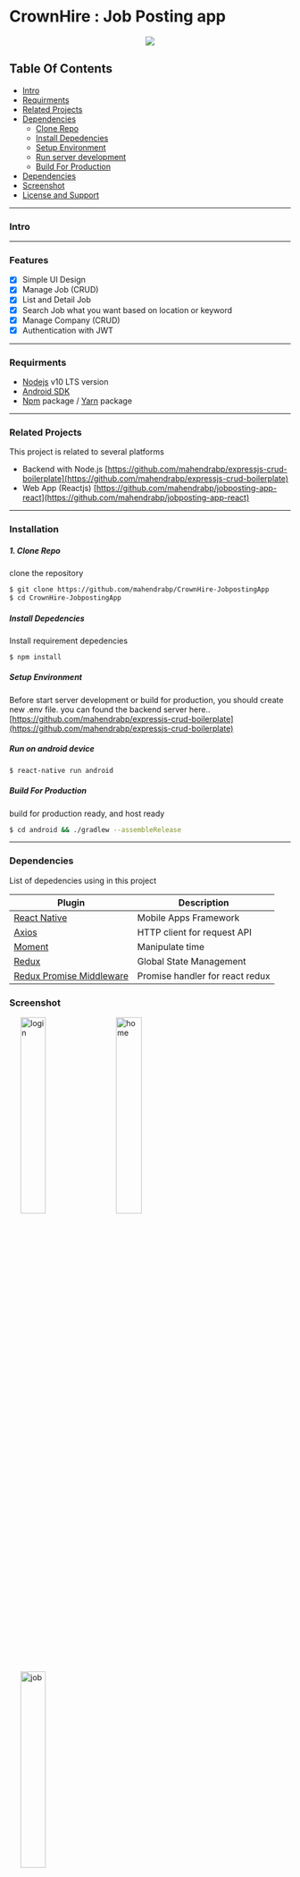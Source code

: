 # CrownHire : Job Posting app

<!-- [![Build Status](https://travis-ci.org/joemccann/dillinger.svg?branch=master)](https://travis-ci.org/joemccann/dillinger)
[![Code](https://camo.githubusercontent.com/65f7d034f575d55d73f27883473847130e1ead2e/68747470733a2f2f696d672e736869656c64732e696f2f62616467652f436f64652532305374796c652d5374616e646172642d79656c6c6f772e737667)](https://standardjs.com) -->

<p align="center">
  <img src="https://i.ibb.co/K5nmbty/9ca8c1aa-3785-4df0-a4a0-318bda8a4104-200x200.png">
</p>

## Table Of Contents

- [Intro](#Intro)
- [Requirments](#Requirments)
- [Related Projects](#Related-Projects)
- [Dependencies](#Dependencies)
  - [Clone Repo](#Clone-Repo)
  - [Install Depedencies](#Install-Depedencies)
  - [Setup Environment](#Setup-Environment)
  - [Run server development](#Run-server-development)
  - [Build For Production](#Build-For-Production)
- [Dependencies](#Dependencies)
- [Screenshot](#Screenshot)
- [License and Support](#License-and-Support)

---

### Intro

---

### Features

- [x] Simple UI Design
- [x] Manage Job (CRUD)
- [x] List and Detail Job
- [x] Search Job what you want based on location or keyword
- [x] Manage Company (CRUD)
- [x] Authentication with JWT

---

### Requirments

- [Nodejs](https://nodejs.org/en/) v10 LTS version
- [Android SDK](https://developer.android.com/studio#downloads)
- [Npm](https://www.npmjs.com/get-npm) package / [Yarn](https://yarnpkg.com/lang/en/docs/install/#mac-stable) package

---

### Related Projects

This project is related to several platforms

- Backend with Node.js [https://github.com/mahendrabp/expressjs-crud-boilerplate](https://github.com/mahendrabp/expressjs-crud-boilerplate)
- Web App (Reactjs) [https://github.com/mahendrabp/jobposting-app-react](https://github.com/mahendrabp/jobposting-app-react)

---

### Installation

##### 1. Clone Repo

clone the repository

```sh
$ git clone https://github.com/mahendrabp/CrownHire-JobpostingApp
$ cd CrownHire-JobpostingApp
```

##### Install Depedencies

Install requirement depedencies

```sh
$ npm install
```

##### Setup Environment

Before start server development or build for production, you should create new .env file. you can found the backend server here.. [https://github.com/mahendrabp/expressjs-crud-boilerplate](https://github.com/mahendrabp/expressjs-crud-boilerplate)

<!-- ```sh
BASE_URL_API=<Backend-api-url>
``` -->

##### Run on android device

```sh
$ react-native run android
```

<!-- ##### Run on ios device

```sh
$ react-native run ios
``` -->

##### Build For Production

build for production ready, and host ready

```sh
$ cd android && ./gradlew --assembleRelease
```

---

### Dependencies

List of depedencies using in this project

| Plugin                                                                             | Description                     |
| ---------------------------------------------------------------------------------- | ------------------------------- |
| [React Native](https://facebook.github.io/react-native/)                           | Mobile Apps Framework           |
| [Axios](https://github.com/axios/axios)                                            | HTTP client for request API     |
| [Moment](https://momentjs.com)                                                     | Manipulate time                 |
| [Redux](https://redux.js.org)                                                      | Global State Management         |
| [Redux Promise Middleware](https://www.npmjs.com/package/redux-promise-middleware) | Promise handler for react redux |

### Screenshot

<!-- ![image](https://i.ibb.co/rZsRbBv/Screenshot-20191204-134818-Crown-Hire.jpg)
![image](https://i.ibb.co/hVnyxrx/Screenshot-20191204-133613-Crown-Hire.jpg)
![image](https://i.ibb.co/Fx0TvPR/Screenshot-20191204-133906-Crown-Hire.jpg)
![image](https://i.ibb.co/nfqVG9j/Screenshot-20191204-133809-Crown-Hire.jpg)
![image](https://i.ibb.co/V2M2cNW/Screenshot-20191204-133747-Crown-Hire.jpg)
![image](https://i.ibb.co/qmDHx4q/Screenshot-20191204-133920-Crown-Hire.jpg) -->

<img src="https://i.ibb.co/rZsRbBv/Screenshot-20191204-134818-Crown-Hire.jpg" alt="login" width="30%" height="30%" hspace="20"><img src="https://i.ibb.co/hVnyxrx/Screenshot-20191204-133613-Crown-Hire.jpg" width="30%" height="30%" alt="home"><img src="https://i.ibb.co/Fx0TvPR/Screenshot-20191204-133906-Crown-Hire.jpg" width="30%" height="30%" hspace="20" alt="job">

<br>

<img src="https://i.ibb.co/nfqVG9j/Screenshot-20191204-133809-Crown-Hire.jpg" width="30%" height="30%" hspace="20" alt="edit"><img src="https://i.ibb.co/V2M2cNW/Screenshot-20191204-133747-Crown-Hire.jpg" width="30%" height="30%" alt="tambah"><img src="https://i.ibb.co/qmDHx4q/Screenshot-20191204-133920-Crown-Hire.jpg" width="30%" height="30%" hspace="20" alt="perusahaan">

## License and Support

For Bug report, please contact me
[mahendrabp](https://github.com/mahendrabp 'mahendrabp')

MIT

Copyright © 2019 by Mahendra Bimantara Putra

